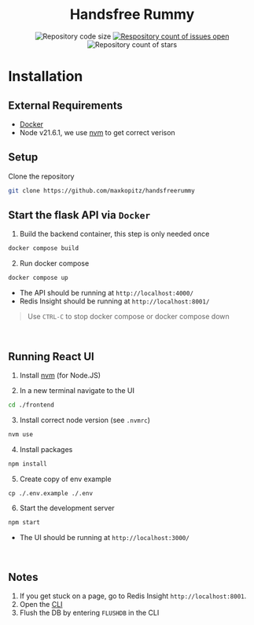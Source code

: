 <div align="center">
  <h1>Handsfree Rummy</h1>
  <a>
    <img
      src="https://img.shields.io/github/languages/code-size/maxkopitz/handsfreerummy"
      alt="Repository code size" />
  </a>
  <a href="https://github.com/maxkopitz/handsfree/">
    <img
      src="https://img.shields.io/github/issues/maxkopitz/handsfreerummy"
      alt="Respository count of issues open" />
  </a>
  <a>
    <img
      src="https://img.shields.io/github/stars/maxkopitz/handsfreerummy"
      alt="Repository count of stars" />
  </a>
</div>

# Installation
## External Requirements
- [Docker](https://docs.docker.com/desktop/)
- Node v21.6.1, we use [nvm](https://github.com/nvm-sh/nvm) to get correct verison

## Setup
Clone the repository
```sh
git clone https://github.com/maxkopitz/handsfreerummy
```
## Start the flask API via ``Docker``
1. Build the backend container, this step is only needed once
```sh
docker compose build
```
2. Run docker compose
```sh
docker compose up
```
- The API should be running at ``http://localhost:4000/``
- Redis Insight should be running at ``http://localhost:8001/``

> Use ``CTRL-C`` to stop docker compose or docker compose down
<br />

## Running React UI

1. Install [nvm](https://github.com/nvm-sh/nvm?tab=readme-ov-file#installing-and-updating) (for Node.JS)

2. In a new terminal navigate to the UI
```sh
cd ./frontend
```

3. Install correct node version (see `.nvmrc`)
```sh
nvm use
```

4. Install packages
```sh
npm install
```

5. Create copy of env example
```
cp ./.env.example ./.env
```

6. Start the development server
```sh
npm start
```
- The UI should be running at ``http://localhost:3000/``
<br />

## Notes
1. If you get stuck on a page, go to Redis Insight ``http://localhost:8001``.
2. Open the [CLI](https://redis.io/docs/connect/insight/#cli)
3. Flush the DB by entering ``FLUSHDB`` in the CLI

